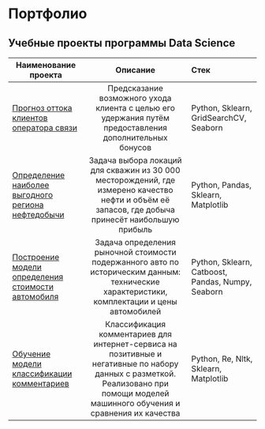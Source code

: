 # Портфолио
## Учебные проекты программы Data Science

| Наименование проекта        | Описание           | Стек  |
| ------------- |:-------------:| :-----|
| [Прогноз оттока клиентов оператора связи](https://github.com/aleks-gatskii/Portfolio/tree/main/Telecom_clients)     | Предсказание возможного ухода клиента с целью его удержания путём предоставления дополнительных бонусов| Python, Sklearn, GridSearchCV, Seaborn |
| [Определение наиболее выгодного региона нефтедобычи](https://github.com/aleks-gatskii/Portfolio/tree/main/Profitable_oil_region)      | Задача выбора локаций для скважин из 30 000 месторождений, где измерено качество нефти и объём её запасов, где добыча принесёт наибольшую прибыль      |   Python, Pandas, Sklearn, Matplotlib |
| [Построение модели определения стоимости автомобиля](https://github.com/aleks-gatskii/Portfolio/tree/main/Car_cost) | Задача определения рыночной стоимости подержанного авто по историческим данным: технические характеристики, комплектации и цены автомобилей      |    Python, Sklearn, Catboost, Pandas, Numpy, Seaborn |
| [Обучение модели классификации комментариев](https://github.com/aleks-gatskii/Portfolio/tree/main/Comment_classification) | Классификация комментариев для интернет-сервиса на позитивные и негативные по набору данных с разметкой. Реализовано при помощи моделей машинного обучения и сравнения их качества     |    Python, Re, Nltk, Sklearn, Matplotlib |
